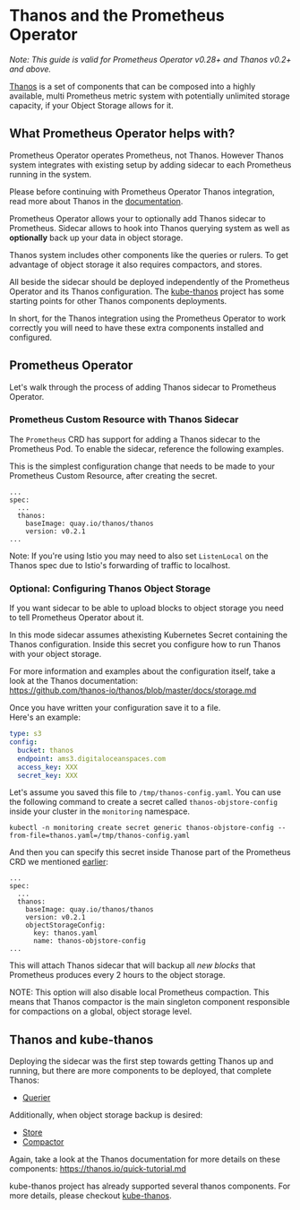 # Thanos and the Prometheus Operator

_Note: This guide is valid for Prometheus Operator v0.28+ and Thanos v0.2+ and above._

[Thanos](https://github.com/thanos-io/thanos/) is a set of components that can be composed into a highly available, multi
Prometheus metric system with potentially unlimited storage capacity, if your Object Storage allows for it.

## What Prometheus Operator helps with?

Prometheus Operator operates Prometheus, not Thanos. However Thanos system integrates with existing setup by adding 
sidecar to each Prometheus running in the system.
 
Please before continuing with Prometheus Operator Thanos integration, read more about Thanos in the [documentation](https://thanos.io/getting-started.md/).

Prometheus Operator allows your to optionally add Thanos sidecar to Prometheus. Sidecar allows to hook into Thanos
querying system as well as **optionally** back up your data in object storage.
 
Thanos system includes other components like the queries or rulers. To get advantage of object storage it also requires compactors, and stores.

All beside the sidecar should be deployed independently of the Prometheus Operator and its Thanos configuration. The
[kube-thanos](https://github.com/thanos-io/kube-thanos/) project has some starting points for other Thanos components deployments.

In short, for the Thanos integration using the Prometheus Operator to work correctly you will need to have these extra
components installed and configured.

## Prometheus Operator

Let's walk through the process of adding Thanos sidecar to Prometheus Operator.

### Prometheus Custom Resource with Thanos Sidecar

The `Prometheus` CRD has support for adding a Thanos sidecar to the Prometheus
Pod. To enable the sidecar, reference the following examples.

This is the simplest configuration change that needs to be made to your
Prometheus Custom Resource, after creating the secret.

```
...
spec:
  ...
  thanos:
    baseImage: quay.io/thanos/thanos
    version: v0.2.1
...
```
Note: If you're using Istio you may need to also set `ListenLocal` on the Thanos spec due to Istio's forwarding of traffic to localhost.

### Optional: Configuring Thanos Object Storage

If you want sidecar to be able to upload blocks to object storage you need to tell Prometheus Operator about it.

In this mode sidecar assumes athexisting Kubernetes Secret containing the Thanos configuration.
Inside this secret you configure how to run Thanos with your object storage.

For more information and examples about the configuration itself, take a look at the Thanos documentation:  
https://github.com/thanos-io/thanos/blob/master/docs/storage.md

Once you have written your configuration save it to a file.  
Here's an example:

```yaml
type: s3
config:
  bucket: thanos
  endpoint: ams3.digitaloceanspaces.com
  access_key: XXX
  secret_key: XXX
```

Let's assume you saved this file to `/tmp/thanos-config.yaml`. You can use the following command to create a secret called `thanos-objstore-config` inside your cluster in the `monitoring` namespace.

```
kubectl -n monitoring create secret generic thanos-objstore-config --from-file=thanos.yaml=/tmp/thanos-config.yaml
```

And then you can specify this secret inside Thanose part of the Prometheus CRD we mentioned [earlier](#prometheus-custom-resource-with-thanos-sidecar):

```
...
spec:
  ...
  thanos:
    baseImage: quay.io/thanos/thanos
    version: v0.2.1
    objectStorageConfig:
      key: thanos.yaml
      name: thanos-objstore-config
...
```

This will attach Thanos sidecar that will backup all *new blocks* that Prometheus produces every 2 hours to the object storage.

NOTE: This option will also disable local Prometheus compaction. This means that Thanos compactor is the main singleton component 
responsible for compactions on a global, object storage level.

## Thanos and kube-thanos

Deploying the sidecar was the first step towards getting Thanos up and running, but there are more components to be deployed, that complete Thanos:

* [Querier](https://thanos.io/components/query.md/)

Additionally, when object storage backup is desired:

* [Store](https://thanos.io/components/store.md/)
* [Compactor](https://thanos.io/components/compact.md/)

Again, take a look at the Thanos documentation for more details on these components: https://thanos.io/quick-tutorial.md

kube-thanos project has already supported several thanos components. 
For more details, please checkout [kube-thanos](https://github.com/thanos-io/kube-thanos/).
